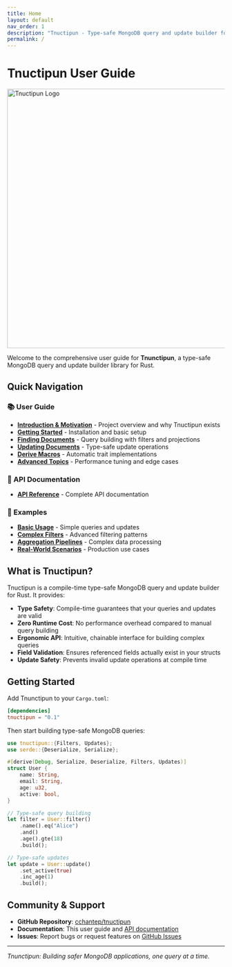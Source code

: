 ```yaml
---
title: Home
layout: default
nav_order: 1
description: "Tnuctipun - Type-safe MongoDB query and update builder for Rust"
permalink: /
---
```


# Tnuctipun User Guide

<img src="https://repository-images.githubusercontent.com/1030517113/b428d5ff-e9b3-4ae4-a3e7-77979debc7b0" alt="Tnuctipun Logo" width="600" />

Welcome to the comprehensive user guide for **Tnunctipun**, a type-safe MongoDB query and update builder library for Rust.

## Quick Navigation

### 📚 User Guide

- [**Introduction & Motivation**](user-guide/01-introduction.md) - Project overview and why Tnuctipun exists
- [**Getting Started**](user-guide/02-getting-started.md) - Installation and basic setup
- [**Finding Documents**](user-guide/03-finding-documents.md) - Query building with filters and projections
- [**Updating Documents**](user-guide/04-updating-documents.md) - Type-safe update operations
- [**Derive Macros**](user-guide/05-derive-macros.md) - Automatic trait implementations
- [**Advanced Topics**](user-guide/06-advanced-topics.md) - Performance tuning and edge cases

### 🔧 API Documentation

- [**API Reference**](api/tnuctipun/) - Complete API documentation

### 📖 Examples

- [**Basic Usage**](examples/basic-usage.md) - Simple queries and updates
- [**Complex Filters**](examples/complex-filters.md) - Advanced filtering patterns
- [**Aggregation Pipelines**](examples/aggregation-pipelines.md) - Complex data processing
- [**Real-World Scenarios**](examples/real-world-scenarios.md) - Production use cases

## What is Tnuctipun?

Tnuctipun is a compile-time type-safe MongoDB query and update builder for Rust. It provides:

- **Type Safety**: Compile-time guarantees that your queries and updates are valid
- **Zero Runtime Cost**: No performance overhead compared to manual query building
- **Ergonomic API**: Intuitive, chainable interface for building complex queries
- **Field Validation**: Ensures referenced fields actually exist in your structs
- **Update Safety**: Prevents invalid update operations at compile time

## Getting Started

Add Tnunctipun to your `Cargo.toml`:

```toml
[dependencies]
tnuctipun = "0.1"
```

Then start building type-safe MongoDB queries:

```rust
use tnuctipun::{Filters, Updates};
use serde::{Deserialize, Serialize};

#[derive(Debug, Serialize, Deserialize, Filters, Updates)]
struct User {
    name: String,
    email: String,
    age: u32,
    active: bool,
}

// Type-safe query building
let filter = User::filter()
    .name().eq("Alice")
    .and()
    .age().gte(18)
    .build();

// Type-safe updates
let update = User::update()
    .set_active(true)
    .inc_age(1)
    .build();
```

## Community & Support

- **GitHub Repository**: [cchantep/tnuctipun](https://github.com/cchantep/tnunctipun)
- **Documentation**: This user guide and [API documentation](api/tnuctipun/)
- **Issues**: Report bugs or request features on [GitHub Issues](https://github.com/cchantep/tnunctipun/issues)

---

*Tnunctipun: Building safer MongoDB applications, one query at a time.*
